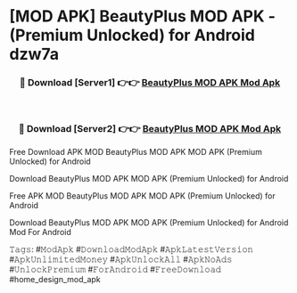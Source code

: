 # [MOD APK] BeautyPlus MOD APK - (Premium Unlocked) for Android dzw7a



<div align="center">
<h3>🔴 Download [Server1] 👉👉 <a href="https://momento.my/?title=BeautyPlus_MOD_APK">BeautyPlus MOD APK Mod Apk</a></h3><br>

<h3>🔴 Download [Server2] 👉👉 <a href="https://momento.my/?title=BeautyPlus_MOD_APK">BeautyPlus MOD APK Mod Apk</a></h3>
</div>



Free Download APK MOD BeautyPlus MOD APK MOD APK (Premium Unlocked) for Android

Download BeautyPlus MOD APK MOD APK (Premium Unlocked) for Android

Free APK MOD BeautyPlus MOD APK MOD APK (Premium Unlocked) for Android

Download BeautyPlus MOD APK MOD APK (Premium Unlocked) for Android Mod For Android

𝚃𝚊𝚐𝚜: #𝙼𝚘𝚍𝙰𝚙𝚔 #𝙳𝚘𝚠𝚗𝚕𝚘𝚊𝚍𝙼𝚘𝚍𝙰𝚙𝚔 #𝙰𝚙𝚔𝙻𝚊𝚝𝚎𝚜𝚝𝚅𝚎𝚛𝚜𝚒𝚘𝚗 #𝙰𝚙𝚔𝚄𝚗𝚕𝚒𝚖𝚒𝚝𝚎𝚍𝙼𝚘𝚗𝚎𝚢 #𝙰𝚙𝚔𝚄𝚗𝚕𝚘𝚌𝚔𝙰𝚕𝚕 #𝙰𝚙𝚔𝙽𝚘𝙰𝚍𝚜 #𝚄𝚗𝚕𝚘𝚌𝚔𝙿𝚛𝚎𝚖𝚒𝚞𝚖 #𝙵𝚘𝚛𝙰𝚗𝚍𝚛𝚘𝚒𝚍 #𝙵𝚛𝚎𝚎𝙳𝚘𝚠𝚗𝚕𝚘𝚊𝚍 #home_design_mod_apk
